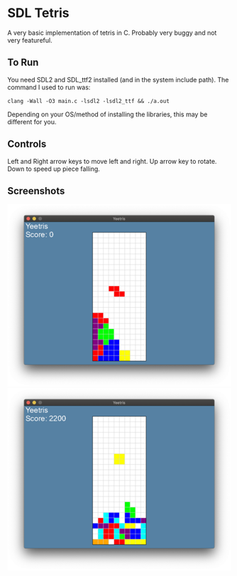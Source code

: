 # SDL Tetris

A very basic implementation of tetris in C. Probably very buggy and not very featureful.

## To Run

You need SDL2 and SDL_ttf2 installed (and in the system include path). The command I used to run was:

```
clang -Wall -O3 main.c -lsdl2 -lsdl2_ttf && ./a.out
```

Depending on your OS/method of installing the libraries, this may be different for you.

## Controls

Left and Right arrow keys to move left and right.
Up arrow key to rotate.
Down to speed up piece falling.

## Screenshots

![First screenshot](/media/screenshot-one.png)
![Second screenshot](/media/screenshot-two.png)
